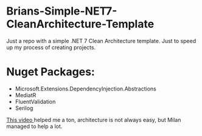 # Brians-Simple-NET7-CleanArchitecture-Template
Just a repo with a simple .NET 7 Clean Architecture template. Just to speed up my process of creating projects.


# Nuget Packages:

* Microsoft.Extensions.DependencyInjection.Abstractions
* MediatR
* FluentValidation
* Serilog

<a href="https://www.youtube.com/watch?v=fe4iuaoxGbA"> This video </a>helped me a ton, architecture is not always easy, but Milan managed to help a lot. 
